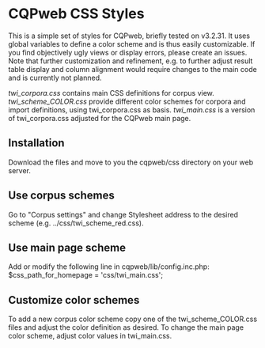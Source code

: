 # CQPweb CSS Styles
This is a simple set of styles for CQPweb, briefly tested on v3.2.31. It uses global variables to define a color scheme and is thus easily customizable. If you find objectively ugly views or display errors, please create an issues. Note that further customization and refinement, e.g. to further adjust result table display and column alignment would require changes to the main code and is currently not planned.

*twi_corpora.css* contains main CSS definitions for corpus view. 
*twi_scheme_COLOR.css* provide different color schemes for corpora and import definitions, using twi_corpora.css as basis.
*twi_main.css* is a version of twi_corpora.css adjusted for the CQPweb main page.

## Installation
Download the files and move to you the cqpweb/css directory on your web server.

## Use corpus schemes
Go to "Corpus settings" and change Stylesheet address to the desired scheme (e.g. ../css/twi_scheme_red.css).

## Use main page scheme
Add or modify the following line in cqpweb/lib/config.inc.php:
$css_path_for_homepage = 'css/twi_main.css';

## Customize color schemes 
To add a new corpus color scheme copy one of the twi_scheme_COLOR.css files and adjust the color definition as desired.
To change the main page color scheme, adjust color values in twi_main.css.
